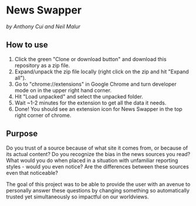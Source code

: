 # News Swapper
*by Anthony Cui and Neil Malur*

## How to use
1.  Click the green "Clone or download button" and download this repository as a zip file.
2.  Expand/unpack the zip file locally (right click on the zip and hit "Expand all").
3.  Go to "chrome://extensions" in Google Chrome and turn developer mode on in the upper right hand corner.
4.  Hit "Load unpacked" and select the unpacked folder.
5.  Wait ~1-2 minutes for the extension to get all the data it needs.
6.  Done! You should see an extension icon for News Swapper in the top right corner of chrome.

## Purpose
Do you trust of a source because of what site it comes from, or because of its actual content?  Do you recognize the bias in the news sources you read?  What would you do when placed in a situation with unfamiliar reporting styles - would you even notice?  Are the differences between these sources even that noticeable?

The goal of this project was to be able to provide the user with an avenue to personally answer these questions by changing something so automatically trusted yet simultaneously so impactful on our worldviews.
